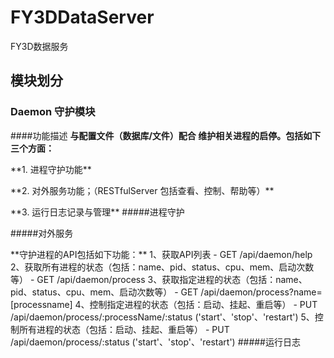 # FY3DDataServer
FY3D数据服务

## 模块划分
### Daemon 守护模块
####功能描述
**与配置文件（数据库/文件）配合 维护相关进程的启停。包括如下三个方面：**
<p>**1. 进程守护功能**
<p>**2. 对外服务功能；（RESTfulServer 包括查看、控制、帮助等）**
<p>**3. 运行日志记录与管理**
#####进程守护

#####对外服务
<p>**守护进程的API包括如下功能：**
    1、获取API列表
        - GET /api/daemon/help
    2、获取所有进程的状态（包括：name、pid、status、cpu、mem、启动次数等）
        - GET /api/daemon/process
    3、获取指定进程的状态（包括：name、pid、status、cpu、mem、启动次数等）
        - GET /api/daemon/process?name=[processname]
    4、控制指定进程的状态（包括：启动、挂起、重启等）
        - PUT /api/daemon/process/:processName/:status ('start'、'stop'、'restart')
    5、控制所有进程的状态（包括：启动、挂起、重启等）
        - PUT /api/daemon/process/:status ('start'、'stop'、'restart')
#####运行日志

